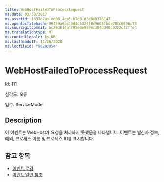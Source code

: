 ```yaml
---
title: WebHostFailedToProcessRequest
ms.date: 03/30/2017
ms.assetid: 1637e7ab-ed00-4ee5-b7e9-d3e8d8376147
ms.openlocfilehash: 99459a6ac10d4d5324f0d9605fbde783c6696c73
ms.sourcegitcommit: bc293b14af795e0e999e3304dd40c0222cf2ffe4
ms.translationtype: MT
ms.contentlocale: ko-KR
ms.lasthandoff: 11/26/2020
ms.locfileid: "96293054"
---
```

# <a name="webhostfailedtoprocessrequest"></a>WebHostFailedToProcessRequest

Id: 111  
  
 심각도: 오류  
  
 범주: ServiceModel  
  
## <a name="description"></a>Description  

 이 이벤트는 WebHost가 요청을 처리하지 못했음을 나타냅니다. 이벤트는 발신자 정보, 예외, 프로세스 이름 및 프로세스 ID를 표시합니다.  
  
## <a name="see-also"></a>참고 항목

- [이벤트 로깅](index.md)
- [이벤트 일반 참조](events-general-reference.md)
